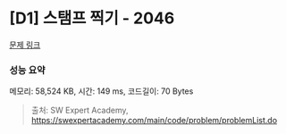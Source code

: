 # [D1] 스탬프 찍기 - 2046 

[문제 링크](https://swexpertacademy.com/main/code/problem/problemDetail.do?contestProbId=AV5QKdT6AyYDFAUq) 

### 성능 요약

메모리: 58,524 KB, 시간: 149 ms, 코드길이: 70 Bytes



> 출처: SW Expert Academy, https://swexpertacademy.com/main/code/problem/problemList.do